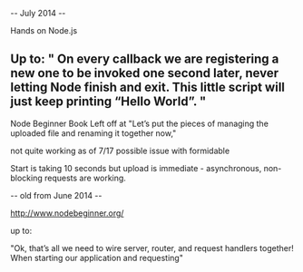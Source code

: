 
-- July 2014 -- 

Hands on Node.js

Up to:
"
On every callback we are registering a new one to be invoked one second later, never letting Node finish and exit. This little script will just keep printing “Hello World”.
"
---

Node Beginner Book
Left off at "Let’s put the pieces of managing the uploaded file and renaming it together now,"

not quite working as of 7/17 possible issue with formidable


Start is taking 10 seconds but upload is immediate - asynchronous, non-blocking requests are working.


-- old from June 2014 --

http://www.nodebeginner.org/

up to:

"Ok, that’s all we need to wire server, router, and request handlers together! When starting our
application and requesting"

